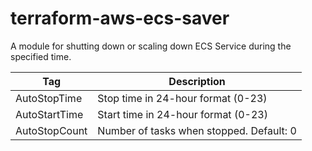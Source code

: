 # terraform-aws-ecs-saver

A module for shutting down or scaling down ECS Service during the specified time.

| Tag           | Description                              |
|---------------|------------------------------------------|
| AutoStopTime  | Stop time in 24-hour format (0-23)       |
| AutoStartTime | Start time in 24-hour format (0-23)      |
| AutoStopCount | Number of tasks when stopped. Default: 0 |
